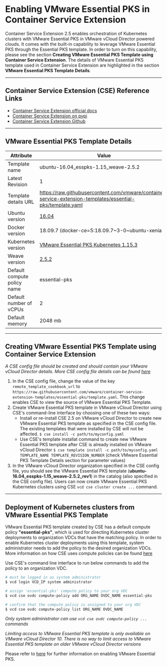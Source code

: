 # Enabling VMware Essential PKS in Container Service Extension

Container Service Extension 2.5 enables orchestration of Kubernetes clusters with VMware Essential PKS in VMware vCloud Director powered clouds. It comes with the built-in capability to leverage VMware Essential PKS through the Essential PKS template. In order to turn on this capability, please see the section **Creating VMware Essential PKS Template using Container Service Extension**. The details of VMware Essential PKS template used in Container Service Extension are highlighted in the section **VMware Essential PKS Template Details**.

---

## Container Service Extension (CSE) Reference Links

- [Container Service Extension official docs](https://vmware.github.io/container-service-extension/INTRO.html)
- [Container Service Extension on pypi](https://pypi.org/project/container-service-extension/)
- [Container Service Extension Github](https://github.com/vmware/container-service-extension)

---

## VMware Essential PKS Template Details

| Attribute                   | Value                                                                                                           |
|-----------------------------|-----------------------------------------------------------------------------------------------------------------|
| Template name               | ubuntu-16.04_esspks-1.15_weave-2.5.2                                                                            |
| Latest Revision             | 1                                                                                                               |
| Template details URL        | <https://raw.githubusercontent.com/vmware/container-service-extension-templates/essential-pks/template.yaml>      |
| Ubuntu version              | [16.04](https://cloud-images.ubuntu.com/releases/xenial/release-20180418/ubuntu-16.04-server-cloudimg-amd64.ova) |
| Docker version              | 18.09.7 (docker-ce=5:18.09.7\~3-0\~ubuntu-xenial)                                                               |
| Kubernetes version          | [VMware Essential PKS Kubernetes 1.15.3](https://hub.heptio.com/releases/1-15-release/#1-15-3)                         |
| Weave version               | [2.5.2](https://www.weave.works/docs/net/latest/overview/)                                                      |
| Default compute policy name | essential-pks                                                                                                   |
| Default number of vCPUs     | 2                                                                                                               |
| Default memory              | 2048 mb                                                                                                         |

---

## Creating VMware Essential PKS Template using Container Service Extension

*A CSE config file should be created and should contain your VMware vCloud Director details. More CSE config file details can be found [here](https://vmware.github.io/container-service-extension/CSE_ADMIN.html#configfile)*

1. In the CSE config file, change the value of the key `remote_template_cookbook_url` to  `https://raw.githubusercontent.com/vmware/container-service-extension-templates/essential-pks/template.yaml`. This change enables CSE to view the source of VMware Essential PKS Template.
2. Create VMware Essential PKS template in VMware vCloud Director using CSE's command-line interface by choosing one of these two ways:
   - Install or re-install CSE 2.5 on VMware vCloud Director to create new VMware Essential PKS template as specified in the CSE config file. The existing templates that were installed by CSE will not be affected.
     ```$ cse install -c path/to/myconfig.yaml```
   - Use CSE's template installat command to create new VMware Essential PKS template after CSE is already installed on VMware vCloud Director
     ```$ cse template install -c path/to/myconfig.yaml TEMPLATE_NAME TEMPLATE_REVISION_NUMBER``` (check VMware Essential PKS Template Details section for parameter values)
3. In the VMware vCloud Director organization specified in the CSE config file, you should see the VMware Essential PKS template (**ubuntu-16.04_esspks-1.15_weave-2.5.2_rev1**) in the catalog (also specified in the CSE config file). Users can now create VMware Essential PKS Kubernetes clusters using CSE `vcd cse cluster create ...` command.

---

## Deployment of Kubernetes clusters from VMware Essential PKS Template

VMware Essential PKS template created by CSE has a default compute policy **"essential-pks"**, which is used for directing Kubernetes cluster deployments to organization VDCs that have the matching policy. In order to enable Kubernetes cluster deployments using this template, system administrator needs to add the policy to the desired organization VDCs. More information on how CSE uses compute policies can be found [here](TODO)

Use CSE's command line interface to run below commands to add the policy to an organization VDC.

```bash
# must be logged in as system administrator
$ vcd login VCD_IP system administrator

# assign 'essential-pks' compute policy to your org VDC
$ vcd cse ovdc compute-policy add ORG_NAME OVDC_NAME essential-pks

# confirm that the compute policy is assigned to your org VDC
$ vcd cse ovdc compute-policy list ORG_NAME OVDC_NAME
```

*Only system administrator can use `vcd cse ovdc compute-policy ...` commands*

*Limiting access to VMware Essential PKS template is only available on VMware vCloud Director 10. There is no way to limit access to VMware Essential PKS template on older VMware vCloud Director versions*

Please refer to [here](TODO) for further information on enabling VMware Essential PKS.
